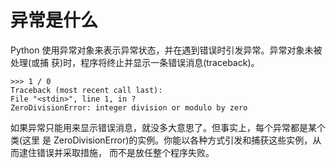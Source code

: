 # 异常是什么

Python 使用异常对象来表示异常状态，并在遇到错误时引发异常。异常对象未被处理(或捕 获)时，程序将终止并显示一条错误消息(traceback)。

```python3
>>> 1 / 0
Traceback (most recent call last):
File "<stdin>", line 1, in ?
ZeroDivisionError: integer division or modulo by zero

```

如果异常只能用来显示错误消息，就没多大意思了。但事实上，每个异常都是某个类(这里 是 ZeroDivisionError)的实例。你能以各种方式引发和捕获这些实例，从而逮住错误并采取措施， 而不是放任整个程序失败。

